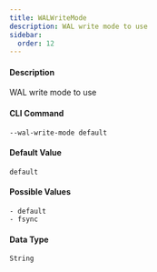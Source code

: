 ```yaml
---
title: WALWriteMode
description: WAL write mode to use
sidebar:
  order: 12
---
```


<!-- This file is automatically generated. Any modifications made directly to this file
  may be overwritten. For more details on how this file is generated and how to use
  the related commands, refer to the documentation available in the `internal/cmd/cmd_*.go` files.
-->

#### Description

WAL write mode to use

#### CLI Command

```
--wal-write-mode default
```


#### Default Value
```
default
```



#### Possible Values
```
- default
- fsync

```


#### Data Type
```
String
```
